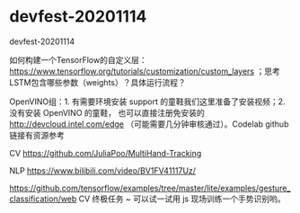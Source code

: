 # devfest-20201114
devfest-20201114


如何构建一个TensorFlow的自定义层：https://www.tensorflow.org/tutorials/customization/custom_layers      ；思考  LSTM包含哪些参数（weights）？具体运行流程？

OpenVINO组：1. 有需要环境安装 support 的童鞋我们这里准备了安装视频；2. 没有安装 OpenVINO 的童鞋， 也可以直接注册免安装的 http://devcloud.intel.com/edge （可能需要几分钟审核通过）。Codelab github 链接有资源参考

CV
https://github.com/JuliaPoo/MultiHand-Tracking

NLP
https://www.bilibili.com/video/BV1FV41117Uz/

https://github.com/tensorflow/examples/tree/master/lite/examples/gesture_classification/web CV 终极任务 ~ 可以试一试用 js 现场训练一个手势识别哟。
